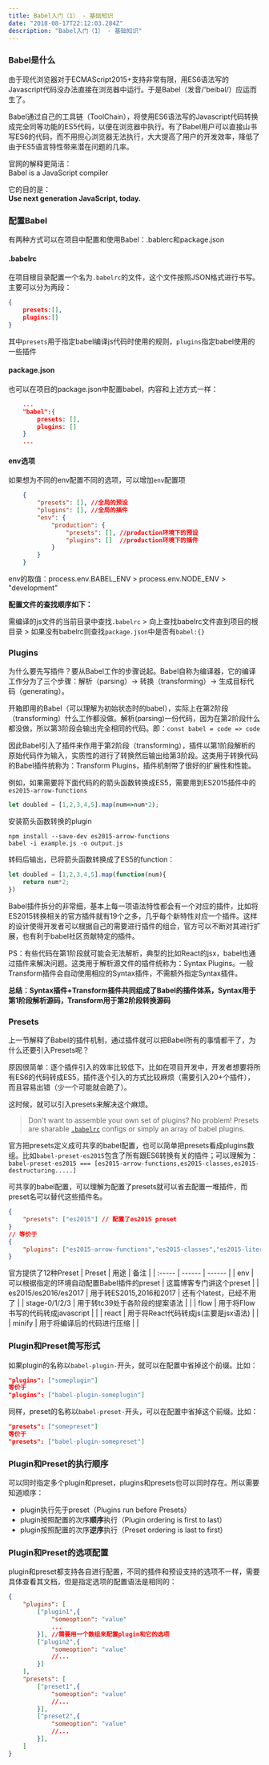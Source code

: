 ```yaml
---
title: Babel入门（1） - 基础知识
date: "2018-08-17T22:12:03.284Z"
description: "Babel入门（1） - 基础知识"
---
```


### Babel是什么
由于现代浏览器对于ECMAScript2015+支持非常有限，用ES6语法写的Javascript代码没办法直接在浏览器中运行。于是Babel（发音/'beibəl/）应运而生了。

Babel通过自己的工具链（ToolChain），将使用ES6语法写的Javascript代码转换成完全同等功能的ES5代码，以便在浏览器中执行。有了Babel用户可以直接山书写ES6的代码，而不用担心浏览器无法执行，大大提高了用户的开发效率，降低了由于ES5语言特性带来潜在问题的几率。

官网的解释更简洁：  
Babel is a JavaScript compiler

它的目的是：  
**Use next generation JavaScript, today.**

### 配置Babel
有两种方式可以在项目中配置和使用Babel：.bablerc和package.json

#### .babelrc
在项目根目录配置一个名为`.babelrc`的文件，这个文件按照JSON格式进行书写。主要可以分为两段：

```json
{
    presets:[],
    plugins:[]
}
```

其中`presets`用于指定babel编译js代码时使用的规则，`plugins`指定babel使用的一些插件

#### package.json
也可以在项目的package.json中配置babel，内容和上述方式一样：

```json	
	...
	"babel":{
        presets: [],
        plugins: []
	}
	...
```

#### env选项
如果想为不同的env配置不同的选项，可以增加`env`配置项

```json
	{
        "presets": [], //全局的预设
        "plugins": [], //全局的插件
        "env": {
            "production": {
            	"presets": [], //production环境下的预设
                "plugins": []  //production环境下的插件
            }
        }
	}
```
env的取值：process.env.BABEL_ENV > process.env.NODE_ENV > "development"

**配置文件的查找顺序如下：**

需编译的js文件的当前目录中查找`.babelrc` > 向上查找babelrc文件直到项目的根目录 > 如果没有babelrc则查找`package.json`中是否有`babel:{}`

### Plugins

为什么要先写插件？要从Babel工作的步骤说起。Babel自称为编译器，它的编译工作分为了三个步骤：解析（parsing）-> 转换（transforming）-> 生成目标代码（generating）。

开箱即用的Babel（可以理解为初始状态时的babel），实际上在第2阶段（transforming）什么工作都没做。解析(parsing)一份代码，因为在第2阶段什么都没做，所以第3阶段会输出完全相同的代码。即：`const babel = code => code`

因此Babel引入了插件来作用于第2阶段（transforming），插件以第1阶段解析的原始代码作为输入，实质性的进行了转换然后输出给第3阶段。这类用于转换代码的Babel插件统称为：Transform Plugins，插件机制带了很好的扩展性和性能。

例如，如果需要将下面代码的的箭头函数转换成ES5，需要用到ES2015插件中的`es2015-arrow-functions`

```javascript
let doubled = [1,2,3,4,5].map(num=>num*2);
```

安装箭头函数转换的plugin

```shell
npm install --save-dev es2015-arrow-functions
babel -i example.js -o output.js
```

转码后输出，已将箭头函数转换成了ES5的function：

```javascript
let doubled = [1,2,3,4,5].map(function(num){
    return num*2;
})
```

Babel插件拆分的非常细，基本上每一项语法特性都会有一个对应的插件，比如将ES2015转换相关的官方插件就有19个之多，几乎每个新特性对应一个插件。这样的设计使得开发者可以根据自己的需要进行插件的组合，官方可以不断对其进行扩展，也有利于babel社区贡献特定的插件。

PS：有些代码在第1阶段就可能会无法解析，典型的比如React的jsx，babel也通过插件来解决问题。这类用于解析源文件的插件统称为：Syntax Plugins。一般Transform插件会自动使用相应的Syntax插件，不需额外指定Syntax插件。

**总结：Syntax插件+Transform插件共同组成了Babel的插件体系，Syntax用于第1阶段解析源码，Transform用于第2阶段转换源码**

### Presets

上一节解释了Babel的插件机制，通过插件就可以把Babel所有的事情都干了，为什么还要引入Presets呢？

原因很简单：逐个插件引入的效率比较低下。比如在项目开发中，开发者想要将所有ES6的代码转成ES5，插件逐个引入的方式比较麻烦（需要引入20+个插件），而且容易出错（少一个可能就会跪了）。

这时候，就可以引入presets来解决这个麻烦。

> Don't want to assemble your own set of plugins? No problem! Presets are sharable [`.babelrc`](https://babeljs.io/docs/en/babelrc) configs or simply an array of babel plugins.

官方把presets定义成可共享的babel配置，也可以简单把presets看成plugins数组。比如`babel-preset-es2015`包含了所有跟ES6转换有关的插件；可以理解为：`babel-preset-es2015 === [es2015-arrow-functions,es2015-classes,es2015-destructuring.....] `

可共享的babel配置，可以理解为配置了presets就可以省去配置一堆插件，而preset名可以替代这些插件名。

```json
{
    "presets": ["es2015"] // 配置了es2015 preset
}
// 等价于
{
    "plugins": ["es2015-arrow-functions","es2015-classes","es2015-literals" // ...]
}
```

官方提供了12种Preset
| Preset | 用途 | 备注 |
| :----- | ------ | ------ |
| env | 可以根据指定的环境自动配置Babel插件的preset | 这篇博客专门讲这个preset |
| es2015/es2016/es2017 | 用于转ES2015,2016和2017 | 还有个latest，已经不用了 |
| stage-0/1/2/3 | 用于转tc39处于各阶段的提案语法 |  |
| flow | 用于将Flow书写的代码转成javascript |  |
| react | 用于将React代码转成js(主要是jsx语法) |  |
| minify | 用于将编译后的代码进行压缩 |  |

### Plugin和Preset简写形式

如果plugin的名称以`babel-plugin-`开头，就可以在配置中省掉这个前缀。比如：

```json
"plugins": ["someplugin"]
等价于
"plugins": ["babel-plugin-someplugin"]
```

同样，preset的名称以`babel-preset-`开头，可以在配置中省掉这个前缀。比如：

```json
"presets": ["somepreset"]
等价于
"presets": ["babel-plugin-somepreset"]
```

### Plugin和Preset的执行顺序

可以同时指定多个plugin和preset，plugins和presets也可以同时存在。所以需要知道顺序：

- plugin执行先于preset（Plugins run before Presets）
- plugin按照配置的次序**顺序**执行（Plugin ordering is first to last）
- plugin按照配置的次序**逆序**执行（Preset ordering is last to first）

### Plugin和Preset的选项配置

plugin和preset都支持各自进行配置，不同的插件和预设支持的选项不一样，需要具体查看其文档，但是指定选项的配置语法是相同的：

```json
{
    "plugins": [
        ["plugin1",{
            "someoption": "value"
            ...
        }], //需要用一个数组来配置plugin和它的选项
        ["plugin2",{
            "someoption": "value"
            //...
        }]
    ],
    "presets": [
        ["preset1",{
            "someoption": "value"
            //...
        }],
        ["preset2",{
            "someoption": "value"
            //...
        }],
    ]
}
```
